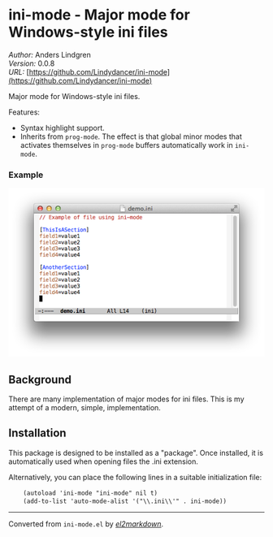 # ini-mode - Major mode for Windows-style ini files

*Author:* Anders Lindgren<br>
*Version:* 0.0.8<br>
*URL:* [https://github.com/Lindydancer/ini-mode](https://github.com/Lindydancer/ini-mode)<br>

Major mode for Windows-style ini files.

Features:

* Syntax highlight support.
* Inherits from `prog-mode`.  The effect is that global minor modes
  that activates themselves in `prog-mode` buffers automatically
  work in `ini-mode`.

### Example

![Example](doc/demo.png)

## Background

There are many implementation of major modes for ini files.  This is
my attempt of a modern, simple, implementation.

## Installation

This package is designed to be installed as a "package".  Once
installed, it is automatically used when opening files the .ini
extension.

Alternatively, you can place the following lines in a suitable
initialization file:

        (autoload 'ini-mode "ini-mode" nil t)
        (add-to-list 'auto-mode-alist '("\\.ini\\'" . ini-mode))


---
Converted from `ini-mode.el` by [*el2markdown*](https://github.com/Lindydancer/el2markdown).
